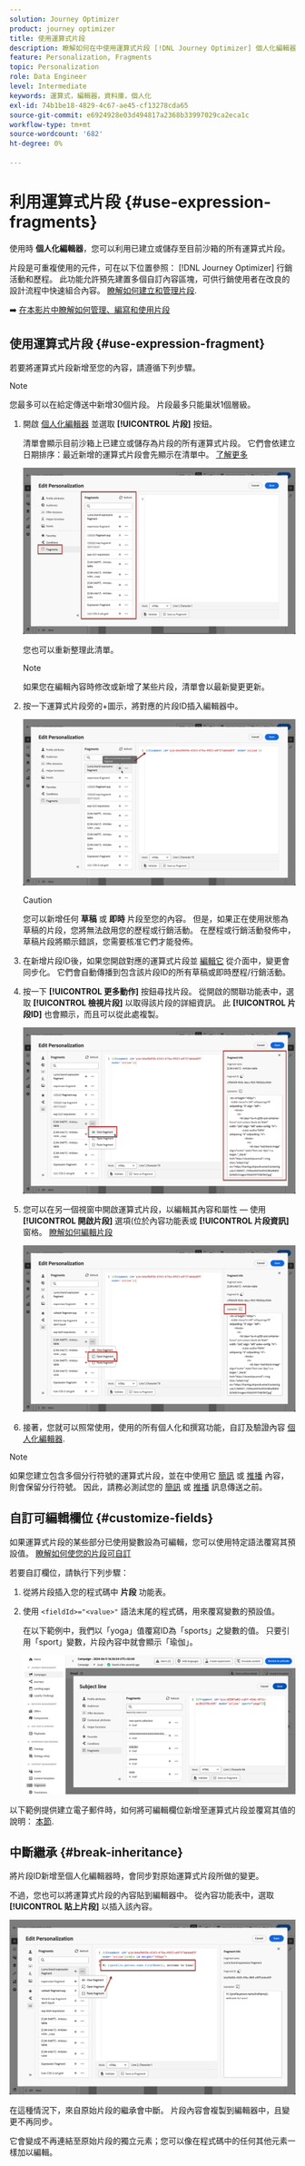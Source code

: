 ```yaml
---
solution: Journey Optimizer
product: journey optimizer
title: 使用運算式片段
description: 瞭解如何在中使用運算式片段 [!DNL Journey Optimizer] 個人化編輯器。
feature: Personalization, Fragments
topic: Personalization
role: Data Engineer
level: Intermediate
keywords: 運算式，編輯器，資料庫，個人化
exl-id: 74b1be18-4829-4c67-ae45-cf13278cda65
source-git-commit: e6924928e03d494817a2368b33997029ca2eca1c
workflow-type: tm+mt
source-wordcount: '682'
ht-degree: 0%

---
```


# 利用運算式片段 {#use-expression-fragments}

使用時 **個人化編輯器**，您可以利用已建立或儲存至目前沙箱的所有運算式片段。

片段是可重複使用的元件，可在以下位置參照： [!DNL Journey Optimizer] 行銷活動和歷程。 此功能允許預先建置多個自訂內容區塊，可供行銷使用者在改良的設計流程中快速組合內容。 [瞭解如何建立和管理片段](../content-management/fragments.md).

➡️ [在本影片中瞭解如何管理、編寫和使用片段](../content-management/fragments.md#video-fragments)

## 使用運算式片段 {#use-expression-fragment}

若要將運算式片段新增至您的內容，請遵循下列步驟。

>[!NOTE]
>
>您最多可以在給定傳送中新增30個片段。 片段最多只能巢狀1個層級。

1. 開啟 [個人化編輯器](personalization-build-expressions.md) 並選取 **[!UICONTROL 片段]** 按鈕。

   清單會顯示目前沙箱上已建立或儲存為片段的所有運算式片段。 它們會依建立日期排序：最近新增的運算式片段會先顯示在清單中。 [了解更多](../content-management/fragments.md#create-expression-fragment)

   ![](assets/expression-fragments-pane.png)

   您也可以重新整理此清單。

   >[!NOTE]
   >
   >如果您在編輯內容時修改或新增了某些片段，清單會以最新變更更新。

1. 按一下運算式片段旁的+圖示，將對應的片段ID插入編輯器中。

   ![](assets/expression-fragment-add.png)

   >[!CAUTION]
   >
   >您可以新增任何 **草稿** 或 **即時** 片段至您的內容。 但是，如果正在使用狀態為草稿的片段，您將無法啟用您的歷程或行銷活動。 在歷程或行銷活動發佈中，草稿片段將顯示錯誤，您需要核准它們才能發佈。

1. 在新增片段ID後，如果您開啟對應的運算式片段並 [編輯它](../content-management/fragments.md#edit-fragments) 從介面中，變更會同步化。 它們會自動傳播到包含該片段ID的所有草稿或即時歷程/行銷活動。

1. 按一下 **[!UICONTROL 更多動作]** 按鈕尋找片段。 從開啟的關聯功能表中，選取 **[!UICONTROL 檢視片段]** 以取得該片段的詳細資訊。 此 **[!UICONTROL 片段ID]** 也會顯示，而且可以從此處複製。

   ![](assets/expression-fragment-view.png)

1. 您可以在另一個視窗中開啟運算式片段，以編輯其內容和屬性 — 使用 **[!UICONTROL 開啟片段]** 選項(位於內容功能表或 **[!UICONTROL 片段資訊]** 窗格。 [瞭解如何編輯片段](../content-management/fragments.md#edit-fragments)

   ![](assets/expression-fragment-open.png)

1. 接著，您就可以照常使用，使用的所有個人化和撰寫功能，自訂及驗證內容 [個人化編輯器](personalization-build-expressions.md).

>[!NOTE]
>
>如果您建立包含多個分行符號的運算式片段，並在中使用它 [簡訊](../sms/create-sms.md#sms-content) 或 [推播](../push/design-push.md) 內容，則會保留分行符號。 因此，請務必測試您的 [簡訊](../sms/send-sms.md) 或 [推播](../push/send-push.md) 訊息傳送之前。

## 自訂可編輯欄位 {#customize-fields}

如果運算式片段的某些部分已使用變數設為可編輯，您可以使用特定語法覆寫其預設值。 [瞭解如何使您的片段可自訂](../content-management/customizable-fragments.md)

若要自訂欄位，請執行下列步驟：

1. 從將片段插入您的程式碼中 **片段** 功能表。

1. 使用 `<fieldId>="<value>"` 語法末尾的程式碼，用來覆寫變數的預設值。

   在以下範例中，我們以「yoga」值覆寫ID為「sports」之變數的值。 只要引用「sport」變數，片段內容中就會顯示「瑜伽」。

   ![](../content-management/assets/fragment-expression-use.png)

以下範例提供建立電子郵件時，如何將可編輯欄位新增至運算式片段並覆寫其值的說明： [本節](../content-management/customizable-fragments.md#example).

## 中斷繼承 {#break-inheritance}

將片段ID新增至個人化編輯器時，會同步對原始運算式片段所做的變更。

不過，您也可以將運算式片段的內容貼到編輯器中。 從內容功能表中，選取 **[!UICONTROL 貼上片段]** 以插入該內容。

![](assets/expression-fragment-paste.png)

在這種情況下，來自原始片段的繼承會中斷。 片段內容會複製到編輯器中，且變更不再同步。

它會變成不再連結至原始片段的獨立元素；您可以像在程式碼中的任何其他元素一樣加以編輯。

